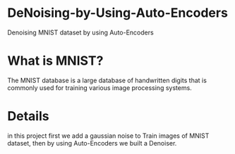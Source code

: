 # DeNoising-by-Using-Auto-Encoders
Denoising MNIST dataset by using Auto-Encoders


# What is MNIST?
The MNIST database is a large database of handwritten digits that is commonly used for training various image processing systems.

# Details
in this project first we add a gaussian noise to Train images of MNIST dataset, then by using Auto-Encoders we built a Denoiser.


